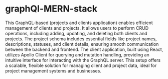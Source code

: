 # graphQl-MERN-stack
This GraphQL-based (projects and clients application) enables efficient management of clients and projects. It allows users to perform CRUD operations, including adding, updating, and deleting both clients and projects. The project schema includes essential fields like project names, descriptions, statuses, and client details, ensuring smooth communication between the backend and frontend. The client application, built using React, utilizes Apollo Client for querying and mutation handling, providing an intuitive interface for interacting with the GraphQL server. This setup offers a scalable, flexible solution for managing client and project data, ideal for project management systems and businesses.
